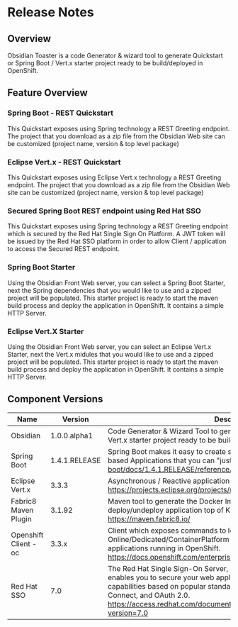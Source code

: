 # Release Notes

## Overview

Obsidian Toaster is a code Generator & wizard tool to generate Quickstart or Spring Boot / Vert.x starter project ready to be build/deployed in OpenShift.

## Feature Overview

### Spring Boot - REST Quickstart

This Quickstart exposes using Spring technology a REST Greeting endpoint. The project that you download as a zip file from the Obsidian Web site can be customized (project name, version & top level package)

### Eclipse Vert.x - REST Quickstart

This Quickstart exposes using Eclipse Vert.x technology a REST Greeting endpoint. The project that you download as a zip file from the Obsidian Web site can be customized (project name, version & top level package)


### Secured Spring Boot REST endpoint using Red Hat SSO

This Quickstart exposes using Spring technology a REST Greeting endpoint which is secured by the Red Hat Single Sign On Platform. A JWT token will be issued by the Red Hat SSO platform in order to allow Client / application to access the Secured REST endpoint.

### Spring Boot Starter

Using the Obsidian Front Web server, you can select a Spring Boot Starter, next the Spring dependencies that you would like to use and a zipped project will be populated. This starter project is ready to start the maven build process and deploy the application in OpenShift. It contains a simple HTTP Server.

### Eclipse Vert.X Starter

Using the Obsidian Front Web server, you can select an Eclipse Vert.x Starter, next the Vert.x midules that you would like to use and a zipped project will be populated. This starter project is ready to start the maven build process and deploy the application in OpenShift. It contains a simple HTTP Server.



## Component Versions

| Name | Version | Description |
| --- | --- | --- |
| Obsidian | 1.0.0.alpha1 | Code Generator & Wizard Tool to generate Quickstart or Spring Boot / Vert.x starter project ready to be build/deployed in OpenShift Online |
| Spring Boot | 1.4.1.RELEASE | Spring Boot makes it easy to create stand-alone, production-grade Spring based Applications that you can "just run". http://docs.spring.io/spring-boot/docs/1.4.1.RELEASE/reference/htmlsingle/ |
| Eclipse Vert.x | 3.3.3 | Asynchronous / Reactive application platform for the modern web. https://projects.eclipse.org/projects/rt.vertx/releases/3.3.0 |
| Fabric8 Maven Plugin | 3.1.92 | Maven tool to generate the Docker Image, Openshift files and deploy/undeploy application top of Kubernetes/OpenShift. https://maven.fabric8.io/ |
| Openshift Client - oc | 3.3.x | Client which exposes commands to log on to OpenShift Online/Dedicated/ContainerPlatform and to to manage your containerized applications running in OpenShift. https://docs.openshift.com/enterprise/3.2/cli_reference/get_started_cli.html |
| Red Hat SSO | 7.0 | The Red Hat Single Sign-On Server, based on the Keycloak project, enables you to secure your web applications by providing Web SSO capabilities based on popular standards such as SAML 2.0, OpenID Connect, and OAuth 2.0. https://access.redhat.com/documentation/en/red-hat-single-sign-on/?version=7.0 |

